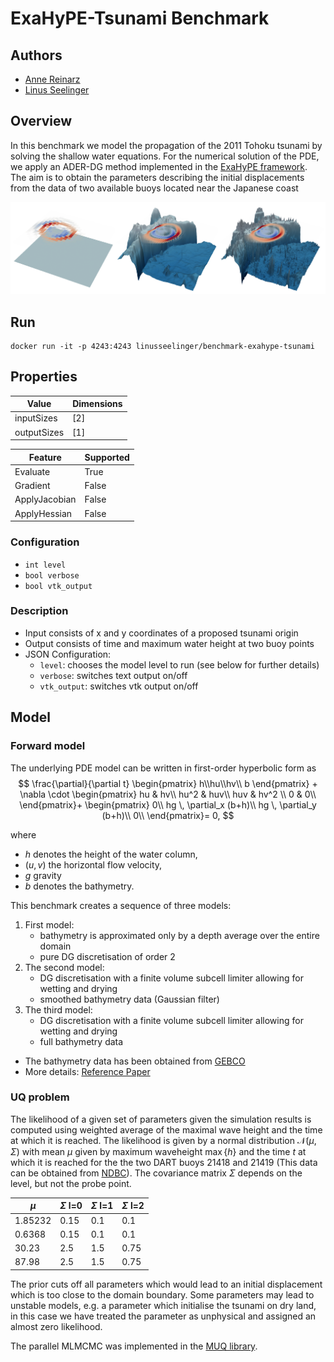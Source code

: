 # ExaHyPE-Tsunami Benchmark

## Authors
- [Anne Reinarz](mailto:anne.k.reinarz@durham.ac.uk)
- [Linus Seelinger](mailto:linus.seelinger@iwr.uni-heidelberg.de)

## Overview
In this benchmark we model the propagation of the 2011 Tohoku tsunami by solving the shallow water equations. For the numerical solution of the PDE, we apply an ADER-DG method implemented in the [ExaHyPE framework](https://www.sciencedirect.com/science/article/pii/S001046552030076X). The aim is to obtain the parameters describing the initial displacements from the data of two available buoys located near the Japanese coast

![Tsunami-Model](/docs/source/images/tohoku_full.png?raw=true "Level Hierarchy for Tohoku Tsunami Model")

## Run

```
docker run -it -p 4243:4243 linusseelinger/benchmark-exahype-tsunami
```

## Properties
Value | Dimensions
---|---
inputSizes | [2]
outputSizes | [1]

Feature | Supported
---|---
Evaluate | True
Gradient | False
ApplyJacobian | False
ApplyHessian | False

### Configuration

- `int level`
- `bool verbose`
- `bool vtk_output`

### Description

- Input consists of x and y coordinates of a proposed tsunami origin
- Output consists of time and maximum water height at two buoy points
- JSON Configuration:
    - `level`: chooses the model level to run (see below for further details)
    - `verbose`: switches text output on/off
    - `vtk_output`: switches vtk output on/off

## Model

### Forward model
The underlying PDE model can be written in first-order hyperbolic form as
$$
    \frac{\partial}{\partial t}
    \begin{pmatrix}
    h\\hu\\hv\\ b
    \end{pmatrix} + \nabla \cdot
    \begin{pmatrix}
    hu   &   hv\\
    hu^2 & huv\\
    huv & hv^2 \\
    0 & 0\\
    \end{pmatrix}+
    \begin{pmatrix}
    0\\
    hg \, \partial_x (b+h)\\
    hg \, \partial_y (b+h)\\
    0\\
    \end{pmatrix}= 0,
$$

where 
- $h$ denotes the height of the water column, 
- $(u,v)$ the horizontal flow velocity, 
- $g$  gravity 
- $b$ denotes the bathymetry.

This benchmark creates a sequence of three models:
1. First model:
    - bathymetry is approximated only by a depth average over the entire domain
    - pure DG discretisation of order 2
2. The second model:
    - DG discretisation with a finite volume subcell limiter allowing for wetting and drying
    - smoothed bathymetry data (Gaussian filter)
3. The third model:
    - DG discretisation with a finite volume subcell limiter allowing for wetting and drying
    - full bathymetry data

- The bathymetry data has been obtained from [GEBCO](https://www.gebco.net/)
- More details: [Reference Paper](https://dl.acm.org/doi/10.1145/3458817.3476150)

### UQ problem

The likelihood of a given set of parameters given the simulation results is computed using weighted average of the maximal wave height and the time at which it is reached.
The likelihood is given by a normal distribution $\mathcal{N}\left(\mu, \Sigma \right)$ with mean $\mu$ given by maximum waveheight $\max\{h\}$ and the time $t$ at which it is reached for the the two DART buoys 21418 and 21419 (This data can be obtained from [NDBC](https://www.ndbc.noaa.gov/)). 
The covariance matrix $\Sigma$ depends on the level, but not the probe point.

| $\mu$   | $\Sigma$ l=0 |  $\Sigma$ l=1 |  $\Sigma$ l=2 |
|---------|--------------|---------------|---------------|
| 1.85232 | 0.15         | 0.1           | 0.1           |
| 0.6368  | 0.15         | 0.1           | 0.1           |
| 30.23   | 2.5          | 1.5           | 0.75          |
| 87.98   | 2.5          | 1.5           | 0.75          |

The prior cuts off all parameters which would lead to an initial displacement which is too close to the domain boundary.
Some parameters may lead to unstable models, e.g. a parameter which initialise the tsunami on dry land, in this case we have treated the parameter as unphysical and assigned an almost zero likelihood.

The parallel MLMCMC was implemented in the [MUQ library](https://joss.theoj.org/papers/10.21105/joss.03076).
